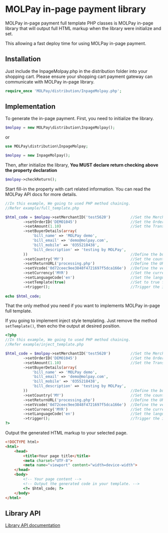 MOLPay in-page payment library
===============================

MOLPay in-page payment full template PHP classes is MOLPay in-page library that will output full HTML markup when the library were initialize and set.

This allowing a fast deploy time for using MOLPay in-page payment.

Installation
-------------

Just include the InpageMolpay.php in the distribution folder into your shopping cart. Please ensure your shopping cart payment gateway can communicate with MOLPay in-page library.

```php
require_once 'MOLPay/distribution/InpageMolpay.php';
```

Implementation
-------------

To generate the in-page payment. First, you need to initialize the library.

```php
$molpay = new MOLPay\distribution\InpageMolpay();
```
or
```php
use MOLPay\distribution\InpageMolpay;

$molpay = new InpageMolpay();
```

Then, after initialize the library, <strong>You MUST declare return checking above the property declaration</strong>
```php
$molpay->checkReturn();
```

Start fill-in the property with cart related information. You can read the MOLPay API docs for more details.
```php
//In this example, We going to used PHP method chaining.
//Refer example/full_template.php

$html_code = $molpay->setMerchantID('test5620')         //Set the Merchant ID
        ->setOrderID('DEMO1045')                        //Set the Order ID
        ->setAmount(1.10)                               //Set the Transaction Amount
        ->setBuyerDetails(array(
            'bill_name' => 'MOLPay demo',
            'bill_email' => 'demo@molpay.com',
            'bill_mobile' => '0355218438',
            'bill_description' => 'testing by MOLPay',
        ))                                              //Define the buyer information
        ->setCountry('MY')                              //Set the country code
        ->setReturnURL('processing.php')                //Define the URL where shall we proceed after returning from MOLPay
        ->setVcode('0d72ceec9ee3848f4721697f5dca166e')  //Define the verification code
        ->setCurrency('MYR')                            //Set the currency used
        ->setLanguageCode('en')                         //Set the language code
        ->setTemplate(true)                             //Set to true for Full Template Output
        ->trigger();                                    //Trigger the in-page payment
        
echo $html_code;
```
That the only method you need if you want to implements MOLPay in-page full template.

If you going to implement inject style templating. Just remove the method <code>setTemplate()</code>, then echo the output at desired position.

```php
<?php
//In this example, We going to used PHP method chaining.
//Refer example/inject_template.php

$html_code = $molpay->setMerchantID('test5620')         //Set the Merchant ID
        ->setOrderID('DEMO1045')                        //Set the Order ID
        ->setAmount(1.10)                               //Set the Transaction Amount
        ->setBuyerDetails(array(
            'bill_name' => 'MOLPay demo',
            'bill_email' => 'demo@molpay.com',
            'bill_mobile' => '0355218438',
            'bill_description' => 'testing by MOLPay',
        ))                                              //Define the buyer information
        ->setCountry('MY')                              //Set the country code
        ->setReturnURL('processing.php')                //Define the URL where shall we proceed after returning from MOLPay
        ->setVcode('0d72ceec9ee3848f4721697f5dca166e')  //Define the verification code
        ->setCurrency('MYR')                            //Set the currency used
        ->setLanguageCode('en')                         //Set the language code
        ->trigger();                                    //Trigger the in-page payment
?>
```

Output the generated HTML markup to your selected page.

```html
<!DOCTYPE html>
<html>
    <head>
        <title>Your page title</title>
        <meta charset="UTF-8">
        <meta name="viewport" content="width=device-width">
    </head>
    <body>
        <!-- Your page content -->
        <!-- Output the generated code in your template. -->
        <?= $html_code; ?>
    </body>
</html>
```

## Library API

[Library API documentation]()
